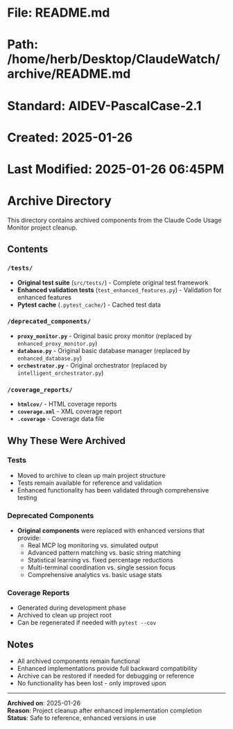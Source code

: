 # File: README.md
# Path: /home/herb/Desktop/ClaudeWatch/archive/README.md
# Standard: AIDEV-PascalCase-2.1
# Created: 2025-01-26
# Last Modified: 2025-01-26 06:45PM

# Archive Directory

This directory contains archived components from the Claude Code Usage Monitor project cleanup.

## Contents

### `/tests/`
- **Original test suite** (`src/tests/`) - Complete original test framework
- **Enhanced validation tests** (`test_enhanced_features.py`) - Validation for enhanced features
- **Pytest cache** (`.pytest_cache/`) - Cached test data

### `/deprecated_components/`
- **`proxy_monitor.py`** - Original basic proxy monitor (replaced by `enhanced_proxy_monitor.py`)
- **`database.py`** - Original basic database manager (replaced by `enhanced_database.py`)
- **`orchestrator.py`** - Original orchestrator (replaced by `intelligent_orchestrator.py`)

### `/coverage_reports/`
- **`htmlcov/`** - HTML coverage reports
- **`coverage.xml`** - XML coverage report
- **`.coverage`** - Coverage data file

## Why These Were Archived

### Tests
- Moved to archive to clean up main project structure
- Tests remain available for reference and validation
- Enhanced functionality has been validated through comprehensive testing

### Deprecated Components
- **Original components** were replaced with enhanced versions that provide:
  - Real MCP log monitoring vs. simulated output
  - Advanced pattern matching vs. basic string matching
  - Statistical learning vs. fixed percentage reductions
  - Multi-terminal coordination vs. single session focus
  - Comprehensive analytics vs. basic usage stats

### Coverage Reports
- Generated during development phase
- Archived to clean up project root
- Can be regenerated if needed with `pytest --cov`

## Notes

- All archived components remain functional
- Enhanced implementations provide full backward compatibility
- Archive can be restored if needed for debugging or reference
- No functionality has been lost - only improved upon

---

**Archived on**: 2025-01-26  
**Reason**: Project cleanup after enhanced implementation completion  
**Status**: Safe to reference, enhanced versions in use